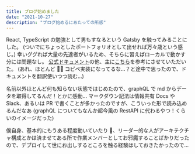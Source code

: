 ```yaml
---
title: ブログ始めました
date: "2021-10-27"
description: "ブログ始めるにあたっての所感"
---
```


React, TypeScript の勉強として男もすなるという Gatsby を触ってみることにした。
(ついでにちょっとしたポートフォリオとして出せれば万々歳という感じ。)
幸いググれば大量の先達者がいるため、そちらに習えばローカルで動かす分には問題なし。
[公式ドキュメント](https://www.gatsbyjs.com/starters/gatsbyjs/gatsby-starter-blog)の他、主に[こちら](https://t28.dev/start-blog-with-gatsby/)を参考にさせていただいた。
(あれ、ほとんど  コピペ実装になってるな…？と途中で思ったので、ドキュメントを翻訳使いつつ読む…)

名前以外ほとんど何も知らない状態ではじめたので、graphQL で md からデータを取得してるんだ！とかに感動…
マークダウン記法は情報共有 Docs や Slack、あるいは PR で書くことが多かったのですが、こういった形で読み込めるんだなあ
(graphQL についてもなんか超今風の RestAPI に代わるやつ！くらいのイメージだった)

僕自身、基本的にもうある程度動いていたり 、リーダー的な人がアーキテクチャ構成とかは済ませてある所で作業メンバーとしてお邪魔することばかりだったので、デプロイして世にお出しするところを触る経験はしておきたかったので…
